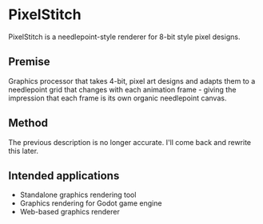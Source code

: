 # PixelStitch
PixelStitch is a needlepoint-style renderer for 8-bit style pixel designs.

## Premise
Graphics processor that takes 4-bit, pixel art designs and adapts them to a needlepoint grid that changes with each animation frame - giving the impression that each frame is its own organic needlepoint canvas.

## Method
The previous description is no longer accurate. I'll come back and rewrite this later.

## Intended applications
- Standalone graphics rendering tool
- Graphics rendering for Godot game engine
- Web-based graphics renderer
